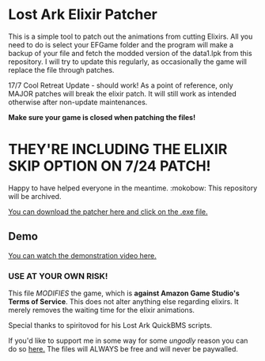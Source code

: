# Lost Ark Elixir Patcher

This is a simple tool to patch out the animations from cutting Elixirs. All you need to do is select your EFGame folder and the program will make a backup of your file and fetch the modded version of the data1.lpk from this repository. I will try to update this regularly, as occasionally the game will replace the file through patches.

17/7 Cool Retreat Update - should work!
As a point of reference, only MAJOR patches will break the elixir patch. It will still work as intended otherwise after non-update maintenances.

**Make sure your game is closed when patching the files!**

# THEY'RE INCLUDING THE ELIXIR SKIP OPTION ON 7/24 PATCH! 
Happy to have helped everyone in the meantime. :mokobow: This repository will be archived.

[You can download the patcher here and click on the .exe file.](https://github.com/Poyoanon/loa-elixir-patcher/releases)

## Demo

[You can watch the demonstration video here.](https://streamable.com/wik31d)

### USE AT YOUR OWN RISK!

This file _MODIFIES_ the game, which is **against Amazon Game Studio's Terms of Service**. This does not alter anything else regarding elixirs. It merely removes the waiting time for the elixir animations.

Special thanks to spiritovod for his Lost Ark QuickBMS scripts.

If you'd like to support me in some way for some _ungodly_ reason you can do so [here.](https://ko-fi.com/poyoanon) The files will ALWAYS be free and will never be paywalled.
